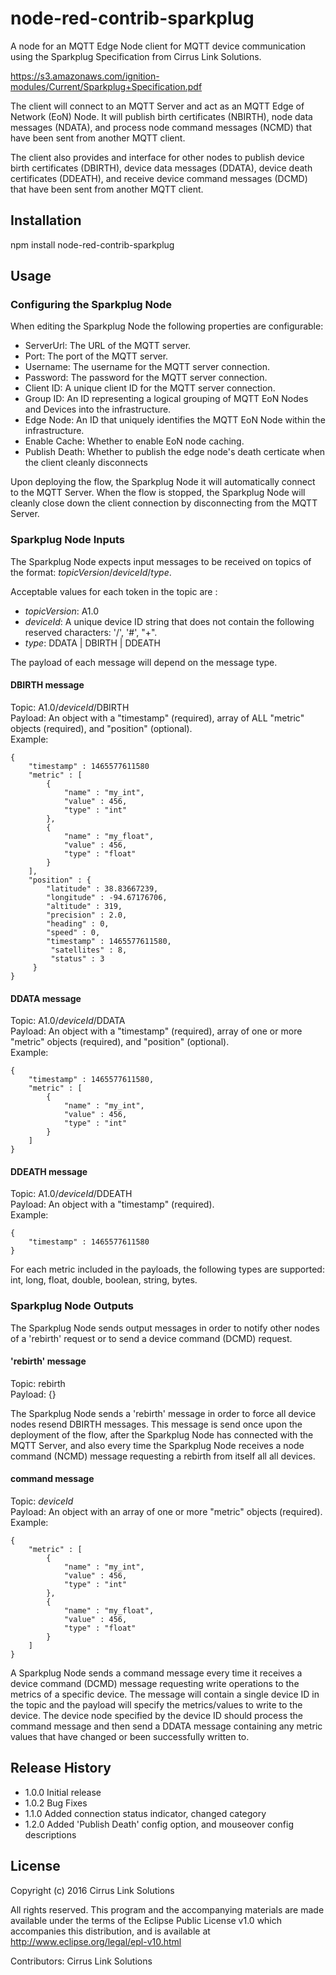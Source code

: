 node-red-contrib-sparkplug
=========

A node for an MQTT Edge Node client for MQTT device communication using the
Sparkplug Specification from Cirrus Link Solutions.  

https://s3.amazonaws.com/ignition-modules/Current/Sparkplug+Specification.pdf

The client will connect to an MQTT Server and act as an MQTT Edge of Network
(EoN) Node.  It will publish birth certificates (NBIRTH), node data messages
(NDATA), and process node command messages (NCMD) that have been sent from
another MQTT client.

The client also provides and interface for other nodes to publish device birth
certificates (DBIRTH), device data messages (DDATA), device death certificates
(DDEATH), and receive device command messages (DCMD) that have been sent from
another MQTT client.

## Installation

  npm install node-red-contrib-sparkplug

## Usage

### Configuring the Sparkplug Node

When editing the Sparkplug Node the following properties are configurable:

* ServerUrl: The URL of the MQTT server.
* Port: The port of the MQTT server.
* Username: The username for the MQTT server connection.
* Password: The password for the MQTT server connection.
* Client ID: A unique client ID for the MQTT server connection.
* Group ID: An ID representing a logical grouping of MQTT EoN Nodes and Devices
  into the infrastructure.
* Edge Node: An ID that uniquely identifies the MQTT EoN Node within the
  infrastructure.
* Enable Cache: Whether to enable EoN node caching.
* Publish Death: Whether to publish the edge node's death certicate when the 
  client cleanly disconnects

Upon deploying the flow, the Sparkplug Node it will automatically connect to
the MQTT Server. When the flow is stopped, the Sparkplug Node will cleanly close
down the client connection by disconnecting from the MQTT Server.

### Sparkplug Node Inputs

The Sparkplug Node expects input messages to be received on topics of the
format:  *topicVersion*/*deviceId*/*type*.

Acceptable values for each token in the topic are :

 * *topicVersion*: A1.0
 * *deviceId*: A unique device ID string that does not contain the following
   reserved characters: '/', '#', "+".
 * *type*: DDATA | DBIRTH | DDEATH

The payload of each message will depend on the message type.

#### DBIRTH message

Topic:  A1.0/*deviceId*/DBIRTH  
Payload:  An object with a "timestamp" (required), array of ALL "metric" objects
         (required), and "position" (optional).  
Example:
```
{
    "timestamp" : 1465577611580
    "metric" : [
        {
            "name" : "my_int",
            "value" : 456,
            "type" : "int"
        },
        {
            "name" : "my_float",
            "value" : 456,
            "type" : "float"
        }
    ],
    "position" : {
        "latitude" : 38.83667239,
        "longitude" : -94.67176706,
        "altitude" : 319,
        "precision" : 2.0,
        "heading" : 0,
        "speed" : 0,
        "timestamp" : 1465577611580,
         "satellites" : 8,
         "status" : 3
     }
}
```

#### DDATA message

Topic: A1.0/*deviceId*/DDATA  
Payload: An object with a "timestamp" (required), array of one or more "metric"
         objects (required), and "position" (optional).  
Example:
```
{
    "timestamp" : 1465577611580,
    "metric" : [
        {
            "name" : "my_int",
            "value" : 456,
            "type" : "int"
        }
    ]
}
```

#### DDEATH message

Topic: A1.0/*deviceId*/DDEATH  
Payload: An object with a "timestamp" (required).  
Example:
```
{
    "timestamp" : 1465577611580
}
```

For each metric included in the payloads, the following types are supported:
int, long, float, double, boolean, string, bytes.

### Sparkplug Node Outputs

The Sparkplug Node sends output messages in order to notify other nodes of a
'rebirth' request or to send a device command (DCMD) request.

#### 'rebirth' message

Topic: rebirth  
Payload: {}

The Sparkplug Node sends a 'rebirth' message in order to force all device nodes
resend DBIRTH messages. This message is send once upon the deployment of the
flow, after the Sparkplug Node has connected with the MQTT Server, and also
every time the Sparkplug Node receives a node command (NCMD) message requesting
a rebirth from itself all all devices.

#### command message

Topic: *deviceId*  
Payload: An object with an array of one or more "metric" objects (required).  
Example:
```
{
    "metric" : [
        {
            "name" : "my_int",
            "value" : 456,
            "type" : "int"
        },
        {
            "name" : "my_float",
            "value" : 456,
            "type" : "float"
        }
    ]
}
```

A Sparkplug Node sends a command message every time it receives a device command
(DCMD) message requesting write operations to the metrics of a specific device.
The message will contain a single device ID in the topic and the payload will
specify the metrics/values to write to the device. The device node specified by
the device ID should process the command message and then send a DDATA message
containing any metric values that have changed or been successfully written to.

## Release History

* 1.0.0 Initial release
* 1.0.2 Bug Fixes
* 1.1.0 Added connection status indicator, changed category
* 1.2.0 Added 'Publish Death' config option, and mouseover config descriptions

## License

Copyright (c) 2016 Cirrus Link Solutions

All rights reserved. This program and the accompanying materials
are made available under the terms of the Eclipse Public License v1.0
which accompanies this distribution, and is available at
http://www.eclipse.org/legal/epl-v10.html

Contributors: Cirrus Link Solutions
